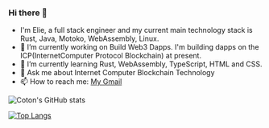 ### Hi there 👋
- I'm Elie, a full stack engineer and my current main technology stack is Rust, Java, Motoko, WebAssembly, Linux. 
- 🔭 I’m currently working on Build Web3 Dapps. I'm building dapps on the ICP(InternetComputer Protocol Blockchain) at present.
- 🌱 I’m currently learning Rust, WebAssembly, TypeScript, HTML and CSS.
- 💬 Ask me about Internet Computer Blockchain Technology
- 📫 How to reach me: [My Gmail](czgelite@gmail.com)

![Coton's GitHub stats](https://github-readme-stats.vercel.app/api?username=C-B-Elite&count_private=true&show_icons=true&theme=tokyonight&hide=contribs,prs)

[![Top Langs](https://github-readme-stats.vercel.app/api/top-langs/?username=Elite&layout=compact)](https://github.com/C-B-Elite/github-readme-stats)


<!--
**C-B-Elite/C-B-Elite** is a ✨ _special_ ✨ repository because its `README.md` (this file) appears on your GitHub profile.

Here are some ideas to get you started:

- 🔭 I’m currently working on ...
- 🌱 I’m currently learning ...
- 👯 I’m looking to collaborate on ...
- 🤔 I’m looking for help with ...
- 💬 Ask me about ...
- 📫 How to reach me: ...
- 😄 Pronouns: ...
- ⚡ Fun fact: ...
-->

